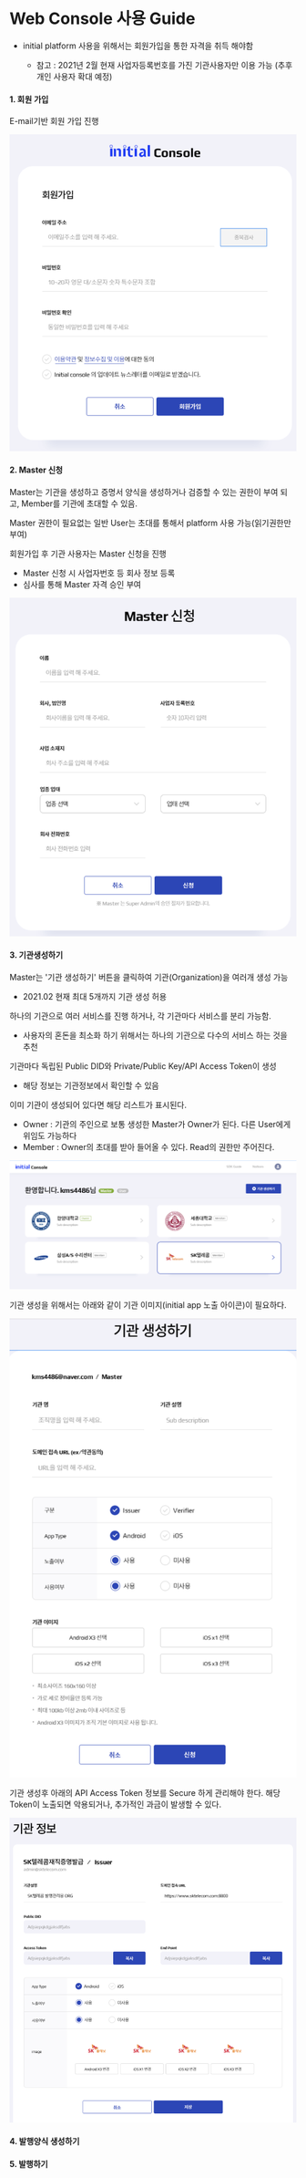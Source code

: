 # Web Console 사용 Guide

* initial platform 사용을 위해서는 회원가입을 통한 자격을 취득 해야함 

    * 참고 : 2021년 2월 현재 사업자등록번호를 가진 기관사용자만 이용 가능 (추후 개인 사용자 확대 예정)  


#### 1. 회원 가입

E-mail기반 회원 가입 진행
  
![webconsole 1](img/web_console_signup.png)




#### 2. Master 신청
Master는 기관을 생성하고 증명서 양식을 생성하거나 검증할 수 있는 권한이 부여 되고, Member를 기관에 초대할 수 있음. 

Master 권한이 필요없는 일반 User는 초대를 통해서 platform 사용 가능(읽기권한만 부여)

회원가입 후 기관 사용자는 Master 신청을 진행
* Master 신청 시 사업자번호 등 회사 정보 등록
* 심사를 통해 Master 자격 승인 부여

![webconsole 1](img/web_console_master_application.png)



#### 3. 기관생성하기 
Master는 '기관 생성하기' 버튼을 클릭하여 기관(Organization)을 여러개 생성 가능

* 2021.02 현재 최대 5개까지 기관 생성 허용

하나의 기관으로 여러 서비스를 진행 하거나, 각 기관마다 서비스를 분리 가능함.

* 사용자의 혼돈을 최소화 하기 위해서는 하나의 기관으로 다수의 서비스 하는 것을 추천

기관마다 독립된 Public DID와 Private/Public Key/API Access Token이 생성

* 해당 정보는 기관정보에서 확인할 수 있음 

이미 기관이 생성되어 있다면 해당 리스트가 표시된다.

* Owner : 기관의 주인으로 보통 생성한 Master가 Owner가 된다. 다른 User에게 위임도 가능하다 
* Member : Owner의 초대를 받아 들어올 수 있다. Read의 권한만 주어진다. 

![webconsole 1](img/web_console_org.png)

기관 생성을 위해서는 아래와 같이 기관 이미지(initial app 노출 아이콘)이 필요하다.

![webconsole 1](img/web_console_org_create.png)

기관 생성후 아래의 API Access Token 정보를 Secure 하게 관리해야 한다. 
해당 Token이 노출되면 악용되거나, 추가적인 과금이 발생할 수 있다.

![webconsole 1](img/web_console_org_info.png)

#### 4. 발행양식 생성하기 
 
 
#### 5. 발행하기 
